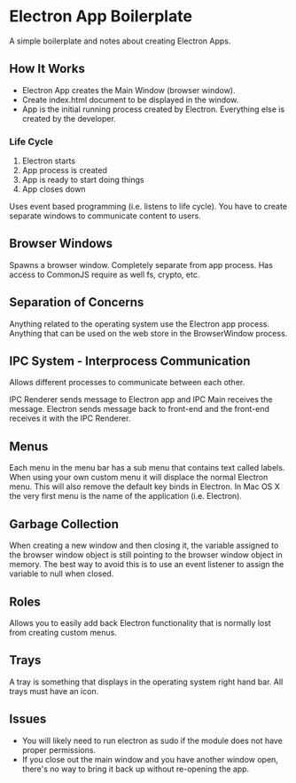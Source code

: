 # Electron App Boilerplate

A simple boilerplate and notes about creating Electron Apps.

## How It Works

- Electron App creates the Main Window (browser window).
- Create index.html document to be displayed in the window.
- App is the initial running process created by Electron. Everything else is created by the developer.

### Life Cycle

1. Electron starts
2. App process is created
3. App is ready to start doing things
4. App closes down

Uses event based programming (i.e. listens to life cycle).
You have to create separate windows to communicate content to users.

## Browser Windows

Spawns a browser window. Completely separate from app process. Has access to CommonJS require as well fs, crypto, etc.

## Separation of Concerns

Anything related to the operating system use the Electron app process. Anything that can be
used on the web store in the BrowserWindow process.

## IPC System - Interprocess Communication

Allows different processes to communicate between each other.

IPC Renderer sends message to Electron app and IPC Main receives the message. Electron sends message back to front-end and the front-end receives it with the IPC Renderer.

## Menus

Each menu in the menu bar has a sub menu that contains text called labels.
When using your own custom menu it will displace the normal Electron menu.
This will also remove the default key binds in Electron. In Mac OS X the very
first menu is the name of the application (i.e. Electron).

## Garbage Collection

When creating a new window and then closing it, the variable assigned to the browser window object is still
pointing to the browser window object in memory. The best way to avoid this is to use an event listener to assign the variable to null when closed.

## Roles

Allows you to easily add back Electron functionality that is normally lost from creating custom menus.

## Trays

A tray is something that displays in the operating system right hand bar.
All trays must have an icon.

## Issues

- You will likely need to run electron as sudo if the module does not have proper permissions.
- If you close out the main window and you have another window open, there's no way to bring it back up without re-opening the app.
